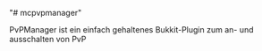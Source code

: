 "# mcpvpmanager" 

PvPManager ist ein einfach gehaltenes Bukkit-Plugin zum an- und ausschalten von PvP
